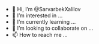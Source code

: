 - 👋 Hi, I’m @SarvarbekXalilov
- 👀 I’m interested in ...
- 🌱 I’m currently learning ...
- 💞️ I’m looking to collaborate on ...
- 📫 How to reach me ...

<!---
SarvarbekXalilov/SarvarbekXalilov is a ✨ special ✨ repository because its `README.md` (this file) appears on your GitHub profile.
You can click the Preview link to take a look at your changes.
--->
